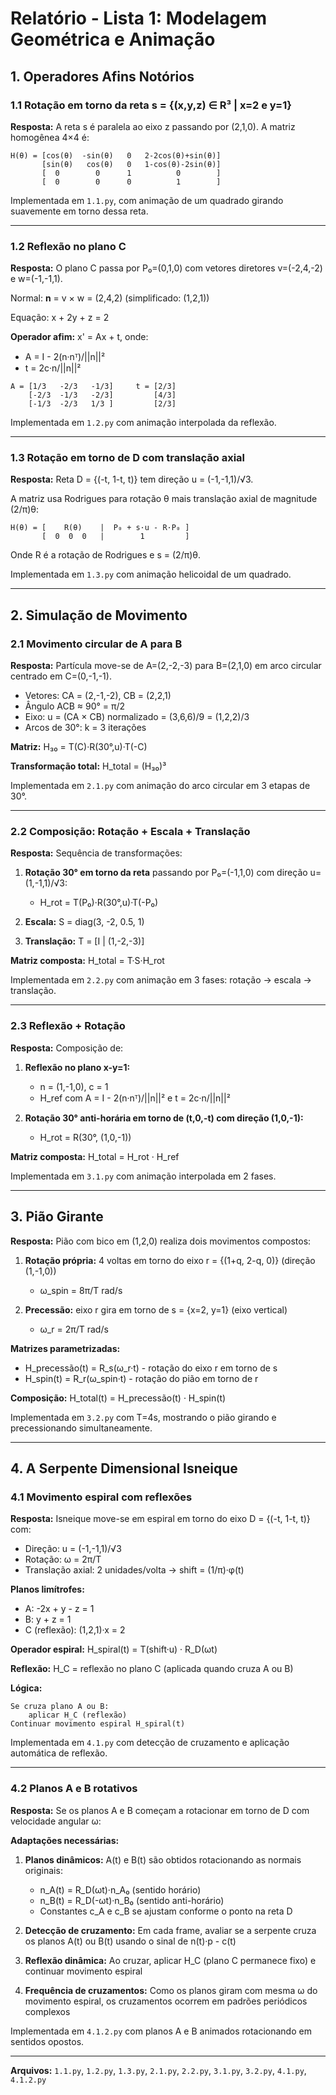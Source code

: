 # Relatório - Lista 1: Modelagem Geométrica e Animação

## 1. Operadores Afins Notórios

### 1.1 Rotação em torno da reta s = {(x,y,z) ∈ R³ | x=2 e y=1}

**Resposta:** A reta s é paralela ao eixo z passando por (2,1,0). A matriz homogênea 4×4 é:

```
H(θ) = [cos(θ)  -sin(θ)   0   2-2cos(θ)+sin(θ)]
       [sin(θ)   cos(θ)   0   1-cos(θ)-2sin(θ)]
       [  0        0      1          0        ]
       [  0        0      0          1        ]
```

Implementada em `1.1.py`, com animação de um quadrado girando suavemente em torno dessa reta.

---

### 1.2 Reflexão no plano C

**Resposta:** O plano C passa por P₀=(0,1,0) com vetores diretores v=(-2,4,-2) e w=(-1,-1,1).

Normal: **n** = v × w = (2,4,2) (simplificado: (1,2,1))

Equação: x + 2y + z = 2

**Operador afim:** x' = Ax + t, onde:

- A = I - 2(n·nᵀ)/||n||²
- t = 2c·n/||n||²

```
A = [1/3   -2/3   -1/3]     t = [2/3]
    [-2/3  -1/3   -2/3]         [4/3]
    [-1/3  -2/3   1/3 ]         [2/3]
```

Implementada em `1.2.py` com animação interpolada da reflexão.

---

### 1.3 Rotação em torno de D com translação axial

**Resposta:** Reta D = {(-t, 1-t, t)} tem direção u = (-1,-1,1)/√3.

A matriz usa Rodrigues para rotação θ mais translação axial de magnitude (2/π)θ:

```
H(θ) = [    R(θ)    |  P₀ + s·u - R·P₀ ]
       [  0  0  0   |        1         ]
```

Onde R é a rotação de Rodrigues e s = (2/π)θ.

Implementada em `1.3.py` com animação helicoidal de um quadrado.

---

## 2. Simulação de Movimento

### 2.1 Movimento circular de A para B

**Resposta:** Partícula move-se de A=(2,-2,-3) para B=(2,1,0) em arco circular centrado em C=(0,-1,-1).

- Vetores: CA = (2,-1,-2), CB = (2,2,1)
- Ângulo ACB ≈ 90° = π/2
- Eixo: u = (CA × CB) normalizado = (3,6,6)/9 = (1,2,2)/3
- Arcos de 30°: k = 3 iterações

**Matriz:** H₃₀ = T(C)·R(30°,u)·T(-C)

**Transformação total:** H_total = (H₃₀)³

Implementada em `2.1.py` com animação do arco circular em 3 etapas de 30°.

---

### 2.2 Composição: Rotação + Escala + Translação

**Resposta:** Sequência de transformações:

1. **Rotação 30° em torno da reta** passando por P₀=(-1,1,0) com direção u=(1,-1,1)/√3:

   - H_rot = T(P₀)·R(30°,u)·T(-P₀)

2. **Escala:** S = diag(3, -2, 0.5, 1)

3. **Translação:** T = [I | (1,-2,-3)]

**Matriz composta:** H_total = T·S·H_rot

Implementada em `2.2.py` com animação em 3 fases: rotação → escala → translação.

---

### 2.3 Reflexão + Rotação

**Resposta:** Composição de:

1. **Reflexão no plano x-y=1:**

   - n = (1,-1,0), c = 1
   - H_ref com A = I - 2(n·nᵀ)/||n||² e t = 2c·n/||n||²

2. **Rotação 30° anti-horária em torno de (t,0,-t) com direção (1,0,-1):**
   - H_rot = R(30°, (1,0,-1))

**Matriz composta:** H_total = H_rot · H_ref

Implementada em `3.1.py` com animação interpolada em 2 fases.

---

## 3. Pião Girante

**Resposta:** Pião com bico em (1,2,0) realiza dois movimentos compostos:

1. **Rotação própria:** 4 voltas em torno do eixo r = {(1+q, 2-q, 0)} (direção (1,-1,0))

   - ω_spin = 8π/T rad/s

2. **Precessão:** eixo r gira em torno de s = {x=2, y=1} (eixo vertical)
   - ω_r = 2π/T rad/s

**Matrizes parametrizadas:**

- H_precessão(t) = R_s(ω_r·t) - rotação do eixo r em torno de s
- H_spin(t) = R_r(ω_spin·t) - rotação do pião em torno de r

**Composição:** H_total(t) = H_precessão(t) · H_spin(t)

Implementada em `3.2.py` com T=4s, mostrando o pião girando e precessionando simultaneamente.

---

## 4. A Serpente Dimensional Isneique

### 4.1 Movimento espiral com reflexões

**Resposta:** Isneique move-se em espiral em torno do eixo D = {(-t, 1-t, t)} com:

- Direção: u = (-1,-1,1)/√3
- Rotação: ω = 2π/T
- Translação axial: 2 unidades/volta → shift = (1/π)·φ(t)

**Planos limítrofes:**

- A: -2x + y - z = 1
- B: y + z = 1
- C (reflexão): (1,2,1)·x = 2

**Operador espiral:** H_spiral(t) = T(shift·u) · R_D(ωt)

**Reflexão:** H_C = reflexão no plano C (aplicada quando cruza A ou B)

**Lógica:**

```
Se cruza plano A ou B:
    aplicar H_C (reflexão)
Continuar movimento espiral H_spiral(t)
```

Implementada em `4.1.py` com detecção de cruzamento e aplicação automática de reflexão.

---

### 4.2 Planos A e B rotativos

**Resposta:** Se os planos A e B começam a rotacionar em torno de D com velocidade angular ω:

**Adaptações necessárias:**

1. **Planos dinâmicos:** A(t) e B(t) são obtidos rotacionando as normais originais:

   - n_A(t) = R_D(ωt)·n_A₀ (sentido horário)
   - n_B(t) = R_D(-ωt)·n_B₀ (sentido anti-horário)
   - Constantes c_A e c_B se ajustam conforme o ponto na reta D

2. **Detecção de cruzamento:** Em cada frame, avaliar se a serpente cruza os planos A(t) ou B(t) usando o sinal de n(t)·p - c(t)

3. **Reflexão dinâmica:** Ao cruzar, aplicar H_C (plano C permanece fixo) e continuar movimento espiral

4. **Frequência de cruzamentos:** Como os planos giram com mesma ω do movimento espiral, os cruzamentos ocorrem em padrões periódicos complexos

Implementada em `4.1.2.py` com planos A e B animados rotacionando em sentidos opostos.

---


**Arquivos:** `1.1.py`, `1.2.py`, `1.3.py`, `2.1.py`, `2.2.py`, `3.1.py`, `3.2.py`, `4.1.py`, `4.1.2.py`
